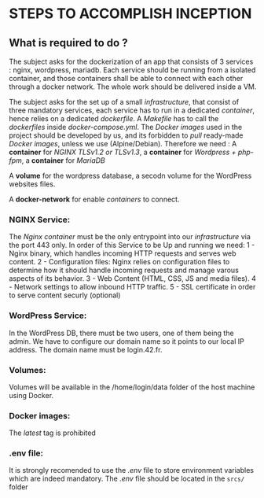 # STEPS TO ACCOMPLISH INCEPTION

## What is required to do ?
The subject asks for the dockerization of an app that consists of 3 services : nginx, wordpress, mariadb. Each service should be running from a isolated container, and those containers shall be able to connect with each other through a docker network. The whole work should be delivered inside a VM.

The subject asks for the set up of a small *infrastructure*, that consist of three mandatory services, each service has to run in a dedicated *container*, hence relies on a dedicated *dockerfile*. A *Makefile* has to call the *dockerfiles* inside *docker-compose.yml*.
The *Docker images* used in the project should be developed by us, and its forbidden to *pull* ready-made *Docker images*, unless we use (Alpine/Debian). 
Therefore we need :
A **container** for *NGINX TLSv1.2 or TLSv1.3*, a **container** for *Wordpress + php-fpm*, a **container** for *MariaDB*

A **volume** for the wordpress database, a secodn volume for the WordPress websites files.

A **docker-network** for enable *containers* to connect.

### NGINX Service:
The *Nginx container* must be the only entrypoint into our *infrastructure* via the port 443 only.
In order of this Service to be Up and running we need:
1 - Nginx binary, which handles incoming HTTP requests and serves web content.
2 - Configuration files: Nginx relies on configuration files to determine how it should handle incoming requests and manage varous aspects of its behavior.
3 - Web Content (HTML, CSS, JS and media files).
4 - Network settings to allow inbound HTTP traffic.
5 - SSL certificate in order to serve content securly (optional)
### WordPress Service:
In the WordPress DB, there must be two users, one of them being the admin. We have to configure our domain name so it points to our local IP address. The domain name must be login.42.fr.

### Volumes:
Volumes will be available in the /home/login/data folder of the host machine using Docker.

### Docker images:
The *latest* tag is prohibited

### .env file:
It is strongly recomended to use the *.env* file to store environment variables which are indeed mandatory. The *.env* file should be located in the `srcs/` folder